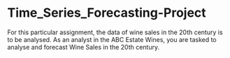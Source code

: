 # Time_Series_Forecasting-Project
For this particular assignment, the data of wine sales in the 20th century is to be analysed. As an analyst in the ABC Estate Wines, you are tasked to analyse and forecast Wine Sales in the 20th century.
